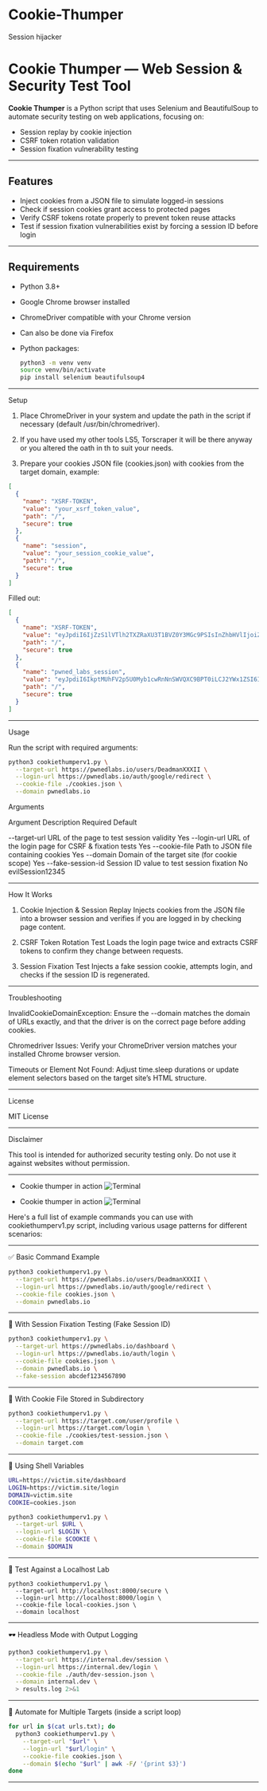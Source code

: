 # Cookie-Thumper
Session hijacker

# Cookie Thumper — Web Session & Security Test Tool

**Cookie Thumper** is a Python script that uses Selenium and BeautifulSoup to automate security testing on web applications, focusing on:

- Session replay by cookie injection
- CSRF token rotation validation
- Session fixation vulnerability testing

---

## Features

- Inject cookies from a JSON file to simulate logged-in sessions
- Check if session cookies grant access to protected pages
- Verify CSRF tokens rotate properly to prevent token reuse attacks
- Test if session fixation vulnerabilities exist by forcing a session ID before login

---

## Requirements

- Python 3.8+
- Google Chrome browser installed
- ChromeDriver compatible with your Chrome version
- Can also be done via Firefox 
- Python packages:
  
  ```bash
  python3 -m venv venv
  source venv/bin/activate
  pip install selenium beautifulsoup4
  ```

---

Setup

1. Place ChromeDriver in your system and update the path in the script if necessary (default /usr/bin/chromedriver).

2. If you have used my other tools LS5, Torscraper it will be there anyway or you altered the oath in th to suit your needs.


3. Prepare your cookies JSON file (cookies.json) with cookies from the target domain, example:
```json
[
  {
    "name": "XSRF-TOKEN",
    "value": "your_xsrf_token_value",
    "path": "/",
    "secure": true
  },
  {
    "name": "session",
    "value": "your_session_cookie_value",
    "path": "/",
    "secure": true
  }
]
```
Filled out:
```json
[
  {
    "name": "XSRF-TOKEN",
    "value": "eyJpdiI6IjZzS1lVTlh2TXZRaXU3T1BVZ0Y3MGc9PSIsInZhbHVlIjoiZ3NZVG5HU2pqT0ZkWmdOdFpHSkhPdz09IiwibWFjIjoiNTFkNzMzZTg0MjQ1ZDUzNTk0MDc3YjI1MTZkZDc2MTQxMjcxMGZjZjVkNzFkOTAzNmIyZTQ1NjVlZDZiZWI5MSJ9",
    "path": "/",
    "secure": true
  },
  {
    "name": "pwned_labs_session",
    "value": "eyJpdiI6IkptMUhFV2p5U0Myb1cwRnNnSWVQXC9BPT0iLCJ2YWx1ZSI6IjE3azZ0Q0xuY3pRSkJPNkdtK0ZXaTZzZ0prb3hVaWFTYWhkT0lxRmN0bFhFZFpnZXZMQnd0Y0xXRU1pUGNLUkJ6QzRSQlladDBVb3VvSjd4d1ZURmU5b2lRcGpUb1ZvYkhtNzNsYVd6RXNkVE5MS29ZdWthVmppV0pXbmNBVkpNbWlMUEpZaHljZGxZNG9RMVpBVGdKZGdHd3pZUWxMZ0RjMTQ3S0s4N3Z3YVhmT0hRZG0wRUlBSmxOeGFpYXVZdG8iLCJtYWMiOiJjOWQxMjFmN2U2YmExODg2NjcxMGU5ZjQ1YjJjZGY1MmYxYmFlNzUyYmZmZDQzZDkyYjQ4ZjI3NzZhOWY4NTRkODliIn0=",
    "path": "/",
    "secure": true
  }
]                                                                       
```



---

Usage

Run the script with required arguments:
```bash
python3 cookiethumperv1.py \
  --target-url https://pwnedlabs.io/users/DeadmanXXXII \
  --login-url https://pwnedlabs.io/auth/google/redirect \
  --cookie-file ./cookies.json \
  --domain pwnedlabs.io
```
Arguments

Argument	Description	Required	Default

--target-url	URL of the page to test session validity	Yes	
--login-url	URL of the login page for CSRF & fixation tests	Yes	
--cookie-file	Path to JSON file containing cookies	Yes	
--domain	Domain of the target site (for cookie scope)	Yes	
--fake-session-id	Session ID value to test session fixation	No	evilSession12345



---

How It Works

1. Cookie Injection & Session Replay
Injects cookies from the JSON file into a browser session and verifies if you are logged in by checking page content.


2. CSRF Token Rotation Test
Loads the login page twice and extracts CSRF tokens to confirm they change between requests.


3. Session Fixation Test
Injects a fake session cookie, attempts login, and checks if the session ID is regenerated.




---

Troubleshooting

InvalidCookieDomainException:
Ensure the --domain matches the domain of URLs exactly, and that the driver is on the correct page before adding cookies.

Chromedriver Issues:
Verify your ChromeDriver version matches your installed Chrome browser version.

Timeouts or Element Not Found:
Adjust time.sleep durations or update element selectors based on the target site’s HTML structure.



---

License

MIT License


---

Disclaimer

This tool is intended for authorized security testing only. Do not use it against websites without permission.


---

- Cookie thumper in action
![Terminal](https://raw.githubusercontent.com/DeadmanXXXII/Cookie-Thumper/main/Screenshot_20250722-222557.png)

- Cookie thumper in action
![Terminal](https://raw.githubusercontent.com/DeadmanXXXII/Cookie-Thumper/main/Screenshot_20250722-224326.png)


Here's a full list of example commands you can use with cookiethumperv1.py script, including various usage patterns for different scenarios:


---

✅ Basic Command Example
```bash
python3 cookiethumperv1.py \
  --target-url https://pwnedlabs.io/users/DeadmanXXXII \
  --login-url https://pwnedlabs.io/auth/google/redirect \
  --cookie-file cookies.json \
  --domain pwnedlabs.io
```

---

🔁 With Session Fixation Testing (Fake Session ID)
```bash
python3 cookiethumperv1.py \
  --target-url https://pwnedlabs.io/dashboard \
  --login-url https://pwnedlabs.io/auth/login \
  --cookie-file cookies.json \
  --domain pwnedlabs.io \
  --fake-session abcdef1234567890
```

---

📁 With Cookie File Stored in Subdirectory
```bash
python3 cookiethumperv1.py \
  --target-url https://target.com/user/profile \
  --login-url https://target.com/login \
  --cookie-file ./cookies/test-session.json \
  --domain target.com
```

---

🐚 Using Shell Variables
```sh
URL=https://victim.site/dashboard
LOGIN=https://victim.site/login
DOMAIN=victim.site
COOKIE=cookies.json

python3 cookiethumperv1.py \
  --target-url $URL \
  --login-url $LOGIN \
  --cookie-file $COOKIE \
  --domain $DOMAIN
```

---

🧪 Test Against a Localhost Lab
```
python3 cookiethumperv1.py \
  --target-url http://localhost:8000/secure \
  --login-url http://localhost:8000/login \
  --cookie-file local-cookies.json \
  --domain localhost
```

---

🕶️ Headless Mode with Output Logging
```bash
python3 cookiethumperv1.py \
  --target-url https://internal.dev/session \
  --login-url https://internal.dev/login \
  --cookie-file ./auth/dev-session.json \
  --domain internal.dev \
  > results.log 2>&1
```

---

🔄 Automate for Multiple Targets (inside a script loop)
```bash
for url in $(cat urls.txt); do
  python3 cookiethumperv1.py \
    --target-url "$url" \
    --login-url "$url/login" \
    --cookie-file cookies.json \
    --domain $(echo "$url" | awk -F/ '{print $3}')
done
```

---



